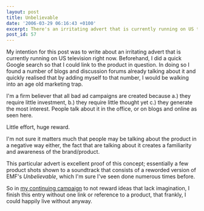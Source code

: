 ```yaml
---
layout: post
title: Unbelievable
date: '2006-03-29 06:16:43 +0100'
excerpt: There's an irritating advert that is currently running on US television.
post_id: 57
---
```

My intention for this post was to write about an irritating advert that is currently running on US television right now. Beforehand, I did a quick Google search so that I could link to the product in question. In doing so I found a number of blogs and discussion forums already talking about it and quickly realised that by adding myself to that number, I would be walking into an age old marketing trap.

I'm a firm believer that all bad ad campaigns are created because a.) they require little investment, b.) they require little thought yet c.) they generate the most interest. People talk about it in the office, or on blogs and online as seen here. 

Little effort, huge reward.

I'm not sure it matters much that people may be talking about the product in a negative way either, the fact that are talking about it creates a familiarity and awareness of the brand/product.

This particular advert is excellent proof of this concept; essentially a few product shots shown to a soundtrack that consists of a reworded version of EMF's <cite>Unbelievable</cite>, which I'm sure I've seen done numerous times before.

So in [my continuing campaign][1] to not reward ideas that lack imagination, I finish this entry without one link or reference to a product, that frankly, I could happily live without anyway.

[1]: /2006/03/attack_of_the_clones/